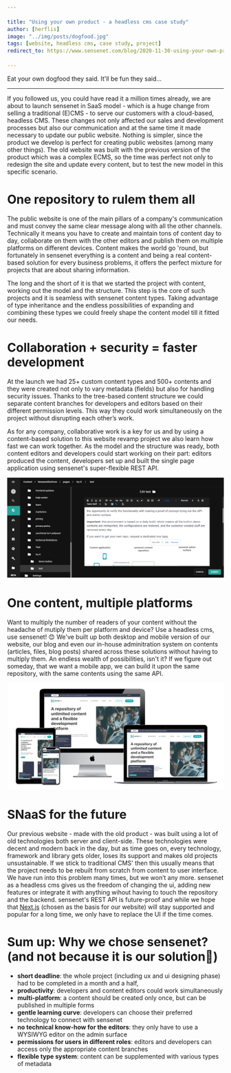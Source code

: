 ```yaml
---

title: "Using your own product - a headless cms case study"
author: [herflis]
image: "../img/posts/dogfood.jpg"
tags: [website, headless cms, case study, project]
redirect_to: https://www.sensenet.com/blog/2020-11-30-using-your-own-product-a-headless-cms-case-study

---
```


Eat your own dogfood they said. It'll be fun they said...

---

If you followed us, you could have read it a million times already, we are about to launch sensenet in SaaS model - which is a huge change from selling a traditional (E)CMS - to serve our customers with a cloud-based, headless CMS. These changes not only affected our sales and development processes but also our communication and at the same time it made necessary to update our public website. Nothing is simpler, since the product we develop is perfect for creating public websites (among many other things). The old website was built with the previous version of the product which was a complex ECMS, so the time was perfect not only to redesign the site and update every content, but to test the new model in this specific scenario.

# One repository to rulem them all

The public website is one of the main pillars of a company's communication and must convey the same clear message along with all the other channels. Technically it means you have to create and maintain tons of content day to day, collaborate on them with the other editors and publish them on multiple platforms on different devices. Content makes the world go 'round, but fortunately in sensenet everything is a content and being a real content-based solution for every business problems, it offers the perfect mixture for projects that are about sharing information.

The long and the short of it is that we started the project with content, working out the model and the structure. This step is the core of such projects and it is seamless with sensenet content types. Taking advantage of type inheritance and the endless possibilities of expanding and combining these types we could freely shape the content model till it fitted our needs.

# Collaboration + security = faster development

At the launch we had 25+ custom content types and 500+ contents and they were created not only to vary metadata (fields) but also for handling security issues. Thanks to the tree-based content structure we could separate content branches for developers and editors based on their different permission levels. This way they could work simultaneously on the project without disrupting each other’s work.

As for any company, collaborative work is a key for us and by using a content-based solution to this website revamp project we also learn how fast we can work together. As the model and the structure was ready, both content editors and developers could start working on their part: editors produced the content, developers set up and built the single page application using sensenet's super-flexible REST API.

<p align="center">
<img src="/img/posts/rte.png">
</p>

# One content, multiple platforms

Want to multiply the number of readers of your content without the headache of mutiply them per platform and device? Use a headless cms, use sensenet! 😊 We've built up both desktop and mobile version of our website, our blog and even our in-house adminitration system on contents (articles, files, blog posts) shared across these solutions without having to multiply them. An endless wealth of possibilities, isn't it? If we figure out someday, that we want a mobile app, we can build it upon the same repository, with the same contents using the same API.

<p align="center">
<img src="/img/posts/sncom-mockup.png">
</p>

# SNaaS for the future

Our previous website - made with the old product - was built using a lot of old technologies both server and client-side. These technologies were decent and modern back in the day, but as time goes on, every technology, framework and library gets older, loses its support and makes old projects unsustainable. If we stick to traditional CMS' then this usually means that the project needs to be rebuilt from scratch from content to user interface. We have run into this problem many times, but we won’t any more. sensenet as a headless cms gives us the freedom of changing the ui, adding new features or integrate it with anything wihout having to touch the repository and the backend. sensenet's REST API is future-proof and while we hope that [Next.js](https://nextjs.org/) (chosen as the basis for our website) will stay supported and popular for a long time, we only have to replace the UI if the time comes.

# Sum up: Why we chose sensenet? (and not because it is our solution🙂)

- **short deadline**: the whole project (including ux and ui designing phase) had to be completed in a month and a half,
- **productivity**: developers and content editors could work simultaneously
- **multi-platform**: a content should be created only once, but can be published in multiple forms
- **gentle learning curve**: developers can choose their preferred technology to connect with sensenet
- **no technical know-how for the editors**: they only have to use a WYSIWYG editor on the admin surface
- **permissions for users in different roles**: editors and developers can access only the appropriate content branches
- **flexible type system**: content can be supplemented with various types of metadata
